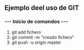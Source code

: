 ## Ejemplo deel uso de GIT

### --- Inicio de comandos ---

1. git add fichero
2. git commit -m "creado fichero"
3. git push -u origin master
